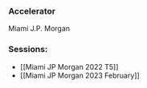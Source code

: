 
### Accelerator
Miami J.P. Morgan
 
### Sessions: 
- [[Miami JP Morgan 2022 T5]]
- [[Miami JP Morgan 2023 February]]


